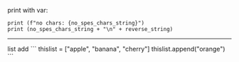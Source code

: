
print with var: 
```
print (f"no chars: {no_spes_chars_string}")
print (no_spes_chars_string + "\n" + reverse_string)
```


<hr>
list add
```
thislist = ["apple", "banana", "cherry"]
thislist.append("orange")
```
